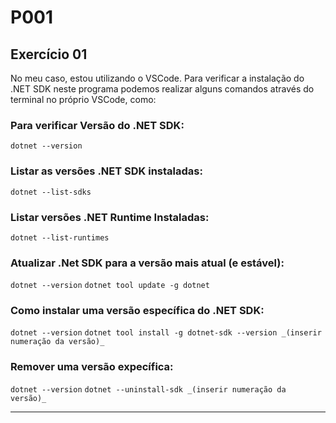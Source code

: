 # P001


## **Exercício 01**

No meu caso, estou utilizando o VSCode. Para verificar a instalação do .NET SDK neste programa podemos realizar alguns comandos através do terminal no próprio VSCode, como:

### Para verificar Versão do .NET SDK:

`dotnet --version`

### Listar as versões .NET SDK instaladas:

`dotnet --list-sdks`

### Listar versões .NET Runtime Instaladas:

`dotnet --list-runtimes`

### Atualizar .Net SDK para a versão mais atual (e estável):

`dotnet --version`
`dotnet tool update -g dotnet`

### Como instalar uma versão específica do .NET SDK:

`dotnet --version`
`dotnet tool install -g dotnet-sdk --version _(inserir numeração da versão)_`

### Remover uma versão expecífica:

`dotnet --version`
`dotnet --uninstall-sdk _(inserir numeração da versão)_`

------------------------------------
